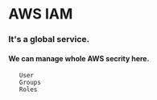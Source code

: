 # AWS IAM

### It's a global service.

#### We can manage whole AWS secrity here.
       User
       Groups
       Roles

